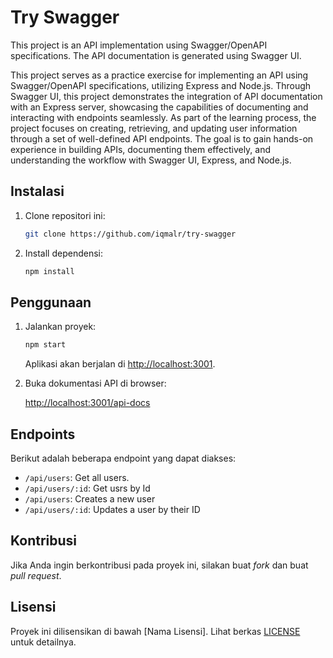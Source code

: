 # Try Swagger

This project is an API implementation using Swagger/OpenAPI specifications. The API documentation is generated using Swagger UI.

This project serves as a practice exercise for implementing an API using Swagger/OpenAPI specifications, utilizing Express and Node.js. Through Swagger UI, this project demonstrates the integration of API documentation with an Express server, showcasing the capabilities of documenting and interacting with endpoints seamlessly. As part of the learning process, the project focuses on creating, retrieving, and updating user information through a set of well-defined API endpoints. The goal is to gain hands-on experience in building APIs, documenting them effectively, and understanding the workflow with Swagger UI, Express, and Node.js.

## Instalasi

1. Clone repositori ini:

   ```bash
   git clone https://github.com/iqmalr/try-swagger
   ```

2. Install dependensi:

   ```bash
   npm install
   ```

## Penggunaan

1. Jalankan proyek:

   ```bash
   npm start
   ```

   Aplikasi akan berjalan di [http://localhost:3001](http://localhost:3001).

2. Buka dokumentasi API di browser:

   [http://localhost:3001/api-docs](http://localhost:3001/api-docs)

## Endpoints

Berikut adalah beberapa endpoint yang dapat diakses:

- `/api/users`: Get all users.
- `/api/users/:id`: Get usrs by Id
- `/api/users`: Creates a new user
- `/api/users/:id`: Updates a user by their ID

## Kontribusi

Jika Anda ingin berkontribusi pada proyek ini, silakan buat _fork_ dan buat _pull request_.

## Lisensi

Proyek ini dilisensikan di bawah [Nama Lisensi]. Lihat berkas [LICENSE](LICENSE) untuk detailnya.
